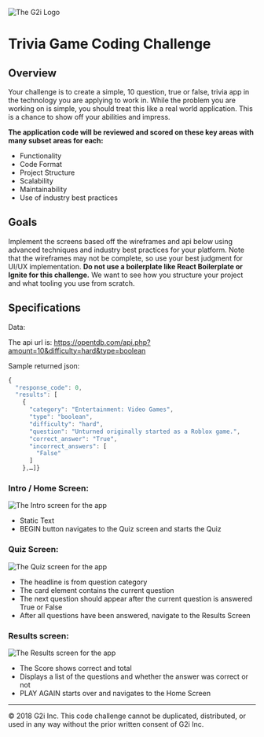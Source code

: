 ![The G2i Logo](screenshots/g2i-web-150px.png 'The G2i logo')

# Trivia Game Coding Challenge

## Overview

Your challenge is to create a simple, 10 question, true or false, trivia app in
the technology you are applying to work in. While the problem you are working on
is simple, you should treat this like a real world application. This is a chance
to show off your abilities and impress.

**The application code will be reviewed and scored on these key areas with many
subset areas for each:**

* Functionality
* Code Format
* Project Structure
* Scalability
* Maintainability
* Use of industry best practices

## Goals

Implement the screens based off the wireframes and api below using advanced
techniques and industry best practices for your platform. Note that the
wireframes may not be complete, so use your best judgment for UI/UX
implementation. **Do not use a boilerplate like React Boilerplate or Ignite for
this challenge.** We want to see how you structure your project and what tooling
you use from scratch.

## Specifications

Data:

The api url is:
https://opentdb.com/api.php?amount=10&difficulty=hard&type=boolean

Sample returned json:

```javascript
{
  "response_code": 0,
  "results": [
    {
      "category": "Entertainment: Video Games",
      "type": "boolean",
      "difficulty": "hard",
      "question": "Unturned originally started as a Roblox game.",
      "correct_answer": "True",
      "incorrect_answers": [
        "False"
      ]
    },…]}
```

### Intro / Home Screen:

![The Intro screen for the app](screenshots/Intro.png 'The Intro screen for the app')

* Static Text
* BEGIN button navigates to the Quiz screen and starts the Quiz

### Quiz Screen:

![The Quiz screen for the app](screenshots/Quiz.png 'The Quiz screen for the app')

* The headline is from question category
* The card element contains the current question
* The next question should appear after the current question is answered True or
  False
* After all questions have been answered, navigate to the Results Screen

### Results screen:

![The Results screen for the app](screenshots/Score.png 'The Results screen for the app')

* The Score shows correct and total
* Displays a list of the questions and whether the answer was correct or not
* PLAY AGAIN starts over and navigates to the Home Screen

---

© 2018 G2i Inc. This code challenge cannot be duplicated, distributed, or used
in any way without the prior written consent of G2i Inc.
